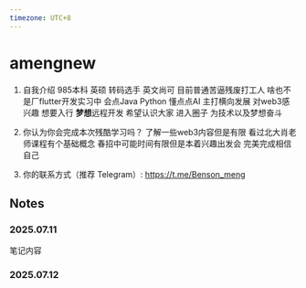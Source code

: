 ```yaml
---
timezone: UTC+8
---
```





# amengnew

1. 自我介绍
  985本科 英硕 转码选手 英文尚可 目前普通苦逼残废打工人 啥也不是厂flutter开发实习中
  会点Java Python 懂点点AI 主打横向发展
  对web3感兴趣 想要入行 **梦想**远程开发
  希望认识大家 进入圈子 为技术以及梦想奋斗
   
3. 你认为你会完成本次残酷学习吗？
   了解一些web3内容但是有限 看过北大肖老师课程有个基础概念
   春招中可能时间有限但是本着兴趣出发会 完美完成相信自己 
5. 你的联系方式（推荐 Telegram）:
   https://t.me/Benson_meng

## Notes

<!-- Content_START -->

### 2025.07.11

笔记内容

### 2025.07.12

<!-- Content_END -->
